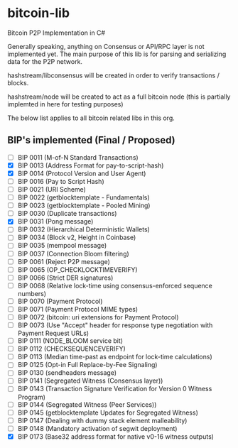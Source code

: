 # bitcoin-lib
Bitcoin P2P Implementation in C# 

Generally speaking, anything on Consensus or API/RPC layer is not implemented yet.
The main purpose of this lib is for parsing and serializing data for the P2P network.

hashstream/libconsensus will be created in order to verify transactions / blocks.

hashstream/node will be created to act as a full bitcoin node (this is partially implemted in here for testing purposes) 

The below list applies to all bitcoin related libs in this org.

## BIP's implemented (Final / Proposed)
- [ ] BIP 0011 (M-of-N Standard Transactions)
- [x] BIP 0013 (Address Format for pay-to-script-hash)
- [x] BIP 0014 (Protocol Version and User Agent)
- [ ] BIP 0016 (Pay to Script Hash)
- [ ] BIP 0021 (URI Scheme)
- [ ] BIP 0022 (getblocktemplate - Fundamentals)
- [ ] BIP 0023 (getblocktemplate - Pooled Mining)
- [ ] BIP 0030 (Duplicate transactions)
- [x] BIP 0031 (Pong message)
- [ ] BIP 0032 (Hierarchical Deterministic Wallets)
- [ ] BIP 0034 (Block v2, Height in Coinbase)
- [ ] BIP 0035 (mempool message)
- [ ] BIP 0037 (Connection Bloom filtering)
- [ ] BIP 0061 (Reject P2P message)
- [ ] BIP 0065 (OP_CHECKLOCKTIMEVERIFY)
- [ ] BIP 0066 (Strict DER signatures)
- [ ] BIP 0068 (Relative lock-time using consensus-enforced sequence numbers)
- [ ] BIP 0070 (Payment Protocol)
- [ ] BIP 0071 (Payment Protocol MIME types)
- [ ] BIP 0072 (bitcoin: uri extensions for Payment Protocol)
- [ ] BIP 0073 (Use "Accept" header for response type negotiation with Payment Request URLs)
- [ ] BIP 0111 (NODE_BLOOM service bit)
- [ ] BIP 0112 (CHECKSEQUENCEVERIFY)
- [ ] BIP 0113 (Median time-past as endpoint for lock-time calculations)
- [ ] BIP 0125 (Opt-in Full Replace-by-Fee Signaling)
- [ ] BIP 0130 (sendheaders message)
- [ ] BIP 0141 (Segregated Witness (Consensus layer))
- [ ] BIP 0143 (Transaction Signature Verification for Version 0 Witness Program)
- [ ] BIP 0144 (Segregated Witness (Peer Services))
- [ ] BIP 0145 (getblocktemplate Updates for Segregated Witness)
- [ ] BIP 0147 (Dealing with dummy stack element malleability)
- [ ] BIP 0148 (Mandatory activation of segwit deployment)
- [x] BIP 0173 (Base32 address format for native v0-16 witness outputs)
